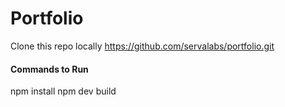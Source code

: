# Portfolio
Clone this repo locally
https://github.com/servalabs/portfolio.git

#### Commands to Run 
npm install
npm dev build